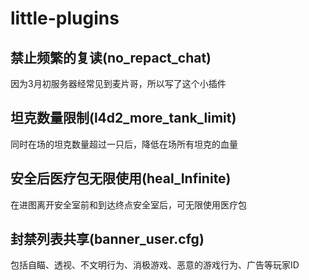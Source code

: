 # little-plugins
## 禁止频繁的复读(no_repact_chat)
因为3月初服务器经常见到麦片哥，所以写了这个小插件

## 坦克数量限制(l4d2_more_tank_limit)
同时在场的坦克数量超过一只后，降低在场所有坦克的血量

## 安全后医疗包无限使用(heal_Infinite)
在进图离开安全室前和到达终点安全室后，可无限使用医疗包

## 封禁列表共享(banner_user.cfg)
包括自瞄、透视、不文明行为、消极游戏、恶意的游戏行为、广告等玩家ID
